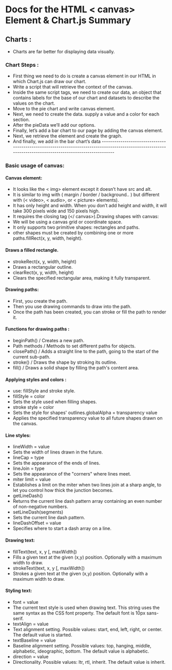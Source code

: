 # Docs for the HTML < canvas> Element & Chart.js Summary

## Charts : <br>

- Charts are far better for displaying data visually. <br>


### Chart Steps : <br>

- First thing we need to do is create a canvas element in our HTML in which Chart.js can draw our chart.
- Write a script that will retrieve the context of the canvas.
- Inside the same script tags, we need to create our data, an object that contains labels for the base of our chart and datasets to describe the values on the chart.
- Move to the pie chart and write canvas element.
- Next, we need to create the data. supply a value and a color for each section.
- After the pieData we’ll add our options.
- Finally, let’s add a bar chart to our page by adding the canvas element.
- Next, we retrieve the element and create the graph.
- And finally, we add in the bar chart’s data
---------------------------------------------------------------------------------------------------------------------------------------------------------- <br>

### Basic usage of canvas: <br>

#### Canvas element: <br>
- It looks like the < img> element except it doesn’t have src and alt.
- It is similar to img with ( margin / border / background..  ) but different with (< video>, < audio>, or < picture> elements).
- It has only height and width. When you don’t add height and width, it will take 300 pixels wide and 150 pixels high.
- It requires the closing tag (</ canvas>).Drawing shapes with canvas:
- We will be using a canvas grid or coordinate space.
- It only supports two primitive shapes: rectangles and paths.
- other shapes must be created by combining one or more paths.fillRect(x, y, width, height).

 #### Draws a filled rectangle. <br>

- strokeRect(x, y, width, height)
- Draws a rectangular outline.
- clearRect(x, y, width, height)
- Clears the specified rectangular area, making it fully transparent.

#### Drawing paths: <br>

- First, you create the path.
-  Then you use drawing commands to draw into the path.
-  Once the path has been created, you can stroke or fill the path to render it.

#### Functions for drawing paths : <br>

- beginPath() / Creates a new path.
- Path methods / Methods to set different paths for objects.
- closePath() / Adds a straight line to the path, going to the start of the current sub-path.
- stroke() / Draws the shape by stroking its outline.
- fill() / Draws a solid shape by filling the path's content area.

#### Applying styles and colors : <br>

- use: fillStyle and stroke style.
- fillStyle = color
- Sets the style used when filling shapes.
- stroke style = color
- Sets the style for shapes' outlines.globalAlpha = transparency value
- Applies the specified transparency value to all future shapes drawn on the canvas.

#### Line styles: <br>
- lineWidth = value
- Sets the width of lines drawn in the future.
- lineCap = type
- Sets the appearance of the ends of lines.
- lineJoin = type
- Sets the appearance of the "corners" where lines meet.
- miter limit = value
- Establishes a limit on the miter when two lines join at a sharp angle, to let you control how thick the junction becomes.
- getLineDash()
- Returns the current line dash pattern array containing an even number of non-negative numbers.
- setLineDash(segments)
- Sets the current line dash pattern.
- lineDashOffset = value
- Specifies where to start a dash array on a line.

#### Drawing text: <br>
- fillText(text, x, y [, maxWidth])
- Fills a given text at the given (x,y) position. Optionally with a maximum width to draw.
- strokeText(text, x, y [, maxWidth])
- Strokes a given text at the given (x,y) position. Optionally with a maximum width to draw.

#### Styling text: <br>
- font = value
- The current text style is used when drawing text. This string uses the same syntax as the CSS font property. The default font is 10px sans-serif.
- textAlign = value
- Text alignment setting. Possible values: start, end, left, right, or center. The default value is started.
- textBaseline = value
- Baseline alignment setting. Possible values: top, hanging, middle, alphabetic, ideographic, bottom. The default value is alphabetic.
- direction = value
- Directionality. Possible values: ltr, rtl, inherit. The default value is inherit.
